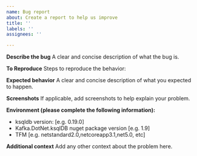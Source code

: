```yaml
---
name: Bug report
about: Create a report to help us improve
title: ''
labels: ''
assignees: ''

---
```


**Describe the bug**
A clear and concise description of what the bug is.

**To Reproduce**
Steps to reproduce the behavior:

**Expected behavior**
A clear and concise description of what you expected to happen.

**Screenshots**
If applicable, add screenshots to help explain your problem.

**Environment (please complete the following information):**
 - ksqldb version: [e.g. 0.19.0]
 - Kafka.DotNet.ksqlDB nuget package version [e.g. 1.9]
 - TFM [e.g. netstandard2.0,netcoreapp3.1,net5.0, etc]

**Additional context**
Add any other context about the problem here.

